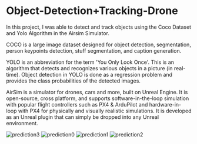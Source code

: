 # Object-Detection+Tracking-Drone
In this project, I was able to detect and track objects using the Coco Dataset and Yolo Algorithm in the Airsim Simulator.

COCO is a large image dataset designed for object detection, segmentation, person keypoints detection, stuff segmentation, and caption generation.

YOLO is an abbreviation for the term 'You Only Look Once'. This is an algorithm that detects and recognizes various objects in a picture (in real-time). Object detection in YOLO is done as a regression problem and provides the class probabilities of the detected images.

AirSim is a simulator for drones, cars and more, built on Unreal Engine. It is open-source, cross platform, and supports software-in-the-loop simulation with popular flight controllers such as PX4 & ArduPilot and hardware-in-loop with PX4 for physically and visually realistic simulations. It is developed as an Unreal plugin that can simply be dropped into any Unreal environment.


![prediction3](https://user-images.githubusercontent.com/103439643/171663365-8ed384be-bb5a-4b74-9a69-efa04bb39e49.png)
![prediction0](https://user-images.githubusercontent.com/103439643/171663399-c4f3fdc5-784f-4f59-a6d4-f41a82661766.png)
![prediction1](https://user-images.githubusercontent.com/103439643/171663420-097333b4-db95-42e9-a831-6a9b38e1218f.png)
![prediction2](https://user-images.githubusercontent.com/103439643/171663450-068d49e3-412f-4510-ac4a-da4742bf4f39.png)

